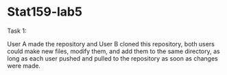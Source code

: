 # Stat159-lab5

Task 1:

User A made the repository and User B cloned this repository, both users could make new files, modify them, and add them to the same directory, as long as each user pushed and pulled to the repository as soon as changes were made. 
